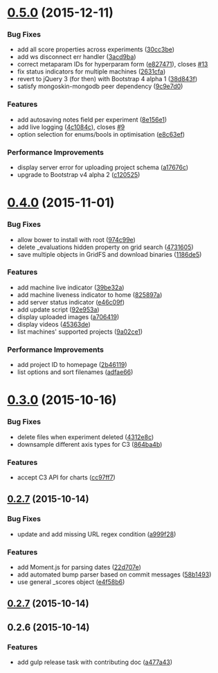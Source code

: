 <a name="0.5.0"></a>
# [0.5.0](https://github.com/Kaixhin/FGLab/compare/0.5.0...v0.5.0) (2015-12-11)


### Bug Fixes

* add all score properties across experiments ([30cc3be](https://github.com/Kaixhin/FGLab/commit/30cc3be))
* add ws disconnect err handler ([3acd9ba](https://github.com/Kaixhin/FGLab/commit/3acd9ba))
* correct metaparam IDs for hyperparam form ([e827471](https://github.com/Kaixhin/FGLab/commit/e827471)), closes [#13](https://github.com/Kaixhin/FGLab/issues/13)
* fix status indicators for multiple machines ([2631cfa](https://github.com/Kaixhin/FGLab/commit/2631cfa))
* revert to jQuery 3 (for then) with Bootstrap 4 alpha 1 ([38d843f](https://github.com/Kaixhin/FGLab/commit/38d843f))
* satisfy mongoskin-mongodb peer dependency ([9c9e7d0](https://github.com/Kaixhin/FGLab/commit/9c9e7d0))

### Features

* add autosaving notes field per experiment ([8e156e1](https://github.com/Kaixhin/FGLab/commit/8e156e1))
* add live logging ([4c1084c](https://github.com/Kaixhin/FGLab/commit/4c1084c)), closes [#9](https://github.com/Kaixhin/FGLab/issues/9)
* option selection for enums/bools in optimisation ([e8c63ef](https://github.com/Kaixhin/FGLab/commit/e8c63ef))

### Performance Improvements

* display server error for uploading project schema ([a17676c](https://github.com/Kaixhin/FGLab/commit/a17676c))
* upgrade to Bootstrap v4 alpha 2 ([c120525](https://github.com/Kaixhin/FGLab/commit/c120525))



<a name="0.4.0"></a>
# [0.4.0](https://github.com/Kaixhin/FGLab/compare/0.4.0...v0.4.0) (2015-11-01)


### Bug Fixes

* allow bower to install with root ([974c99e](https://github.com/Kaixhin/FGLab/commit/974c99e))
* delete _evaluations hidden property on grid search ([4731605](https://github.com/Kaixhin/FGLab/commit/4731605))
* save multiple objects in GridFS and download binaries ([1186de5](https://github.com/Kaixhin/FGLab/commit/1186de5))

### Features

* add machine live indicator ([39be32a](https://github.com/Kaixhin/FGLab/commit/39be32a))
* add machine liveness indicator to home ([825897a](https://github.com/Kaixhin/FGLab/commit/825897a))
* add server status indicator ([e46c09f](https://github.com/Kaixhin/FGLab/commit/e46c09f))
* add update script ([92e953a](https://github.com/Kaixhin/FGLab/commit/92e953a))
* display uploaded images ([a706419](https://github.com/Kaixhin/FGLab/commit/a706419))
* display videos ([45363de](https://github.com/Kaixhin/FGLab/commit/45363de))
* list machines' supported projects ([9a02ce1](https://github.com/Kaixhin/FGLab/commit/9a02ce1))

### Performance Improvements

* add project ID to homepage ([2b46119](https://github.com/Kaixhin/FGLab/commit/2b46119))
* list options and sort filenames ([adfae66](https://github.com/Kaixhin/FGLab/commit/adfae66))



<a name="0.3.0"></a>
# [0.3.0](https://github.com/Kaixhin/FGLab/compare/0.3.0...v0.3.0) (2015-10-16)


### Bug Fixes

* delete files when experiment deleted ([4312e8c](https://github.com/Kaixhin/FGLab/commit/4312e8c))
* downsample different axis types for C3 ([864ba4b](https://github.com/Kaixhin/FGLab/commit/864ba4b))

### Features

* accept C3 API for charts ([cc97ff7](https://github.com/Kaixhin/FGLab/commit/cc97ff7))



<a name="0.2.7"></a>
## [0.2.7](https://github.com/Kaixhin/FGLab/compare/0.2.7...v0.2.7) (2015-10-14)


### Bug Fixes

* update and add missing URL regex condition ([a999f28](https://github.com/Kaixhin/FGLab/commit/a999f28))

### Features

* add Moment.js for parsing dates ([22d707e](https://github.com/Kaixhin/FGLab/commit/22d707e))
* add automated bump parser based on commit messages ([58b1493](https://github.com/Kaixhin/FGLab/commit/58b1493))
* use general _scores object ([e4f58b6](https://github.com/Kaixhin/FGLab/commit/e4f58b6))



<a name="0.2.7"></a>
## [0.2.7](https://github.com/Kaixhin/FGLab/compare/0.2.6...v0.2.7) (2015-10-14)




<a name="0.2.6"></a>
## 0.2.6 (2015-10-14)


### Features

* add gulp release task with contributing doc ([a477a43](https://github.com/Kaixhin/FGLab/commit/a477a43))



